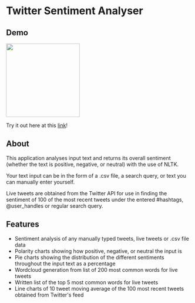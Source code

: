 
# Twitter Sentiment Analyser

## Demo

<img src="/demo.gif?raw=true" width="200px">

Try it out here at this [link](https://twtsentapp.herokuapp.com/)!

## About


This application analyses input text and returns its overall sentiment (whether the text is positive, negative, or neutral) with the use of NLTK.

Your text input can be in the form of a .csv file, a search query, or text you can manually enter yourself.

Live tweets are obtained from the Twitter API for use in finding the sentiment of 100 of the most recent tweets under the entered #hashtags, @user_handles or regular search query.

## Features

- Sentiment analysis of any manually typed tweets, live tweets or .csv file data
- Polarity charts showing how positive, negative, or neutral the input is
- Pie charts showing the distribution of the different sentiments throughout the input text as a percentage
- Wordcloud generation from list of 200 most common words for live tweets
- Written list of the top 5 most common words for live tweets
- Line charts of 10 tweet moving average of the 100 most recent tweets obtained from Twitter's feed
